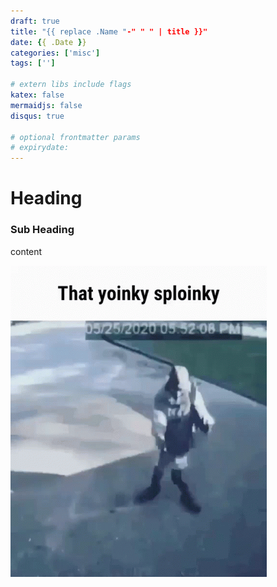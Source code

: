 ```yaml
---
draft: true
title: "{{ replace .Name "-" " " | title }}"
date: {{ .Date }}
categories: ['misc']
tags: ['']

# extern libs include flags 
katex: false
mermaidjs: false
disqus: true

# optional frontmatter params
# expirydate: 
---
```


# Heading

### Sub Heading

content

![image](./images/that-yoinky-sploinky.gif)
